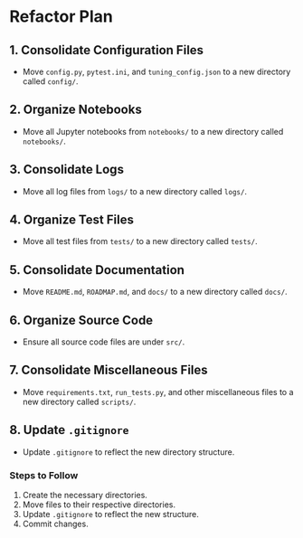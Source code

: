 # Refactor Plan

## 1. Consolidate Configuration Files
- Move `config.py`, `pytest.ini`, and `tuning_config.json` to a new directory called `config/`.

## 2. Organize Notebooks
- Move all Jupyter notebooks from `notebooks/` to a new directory called `notebooks/`.

## 3. Consolidate Logs
- Move all log files from `logs/` to a new directory called `logs/`.

## 4. Organize Test Files
- Move all test files from `tests/` to a new directory called `tests/`.

## 5. Consolidate Documentation
- Move `README.md`, `ROADMAP.md`, and `docs/` to a new directory called `docs/`.

## 6. Organize Source Code
- Ensure all source code files are under `src/`.

## 7. Consolidate Miscellaneous Files
- Move `requirements.txt`, `run_tests.py`, and other miscellaneous files to a new directory called `scripts/`.

## 8. Update `.gitignore`
- Update `.gitignore` to reflect the new directory structure.

### Steps to Follow
1. Create the necessary directories.
2. Move files to their respective directories.
3. Update `.gitignore` to reflect the new structure.
4. Commit changes.
